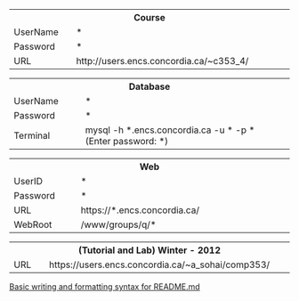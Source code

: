 <table>
	<tr><th colspan="2">Course</th></tr>
	<tr><td width="150px">UserName</td><td width="600px">*</td></tr>
	<tr><td width="150px">Password</td><td width="600px">*</td></tr>
	<tr><td width="150px">URL</td><td width="600px">http://users.encs.concordia.ca/~c353_4/</td></tr>
</table>

<table>
	<tr><th colspan="2">Database</th></tr>
	<tr><td width="150px">UserName</td><td width="600px">*</td></tr>
	<tr><td width="150px">Password</td><td width="600px">*</td></tr>
	<tr><td width="150px">Terminal</td><td width="600px">mysql -h *.encs.concordia.ca -u * -p *<br/>(Enter password: *)</td></tr>
</table>

<table>
	<tr><th colspan="2">Web</th></tr>
	<tr><td width="150px">UserID</td><td width="600px">*</td></tr>
	<tr><td width="150px">Password</td><td width="600px">*</td></tr>
	<tr><td width="150px">URL</td><td width="600px">https://*.encs.concordia.ca/</td></tr>
	<tr><td width="150px">WebRoot</td><td width="600px">/www/groups/q/*</td></tr>
</table>

<table>
	<tr><th colspan="2">(Tutorial and Lab) Winter - 2012</th></tr>
	<tr><td width="150px">URL</td><td width="600px">https://users.encs.concordia.ca/~a_sohai/comp353/</td></tr>
</table>


[Basic writing and formatting syntax for README.md](https://help.github.com/articles/basic-writing-and-formatting-syntax/)
